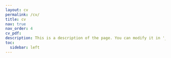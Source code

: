 ```yaml
---
layout: cv
permalink: /cv/
title: cv
nav: true
nav_order: 4
cv_pdf: 
description: This is a description of the page. You can modify it in '_pages/cv.md'. You can also change or remove the top pdf download button.
toc:
  sidebar: left
---
```

